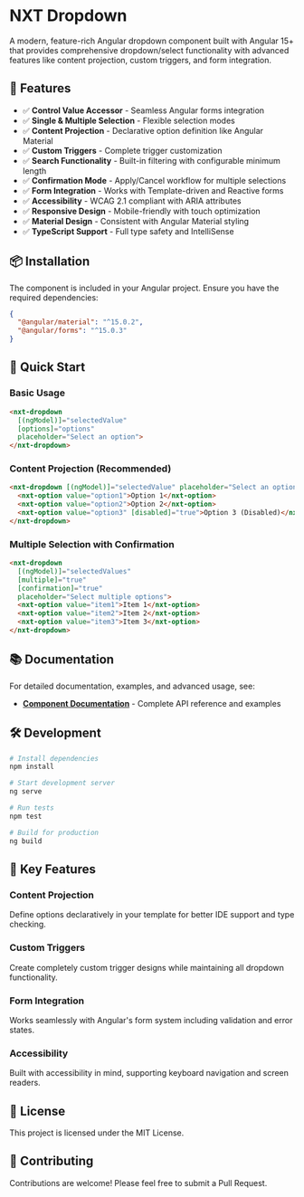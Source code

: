 # NXT Dropdown

A modern, feature-rich Angular dropdown component built with Angular 15+ that provides comprehensive dropdown/select functionality with advanced features like content projection, custom triggers, and form integration.

## 🚀 Features

- ✅ **Control Value Accessor** - Seamless Angular forms integration
- ✅ **Single & Multiple Selection** - Flexible selection modes
- ✅ **Content Projection** - Declarative option definition like Angular Material
- ✅ **Custom Triggers** - Complete trigger customization
- ✅ **Search Functionality** - Built-in filtering with configurable minimum length
- ✅ **Confirmation Mode** - Apply/Cancel workflow for multiple selections
- ✅ **Form Integration** - Works with Template-driven and Reactive forms
- ✅ **Accessibility** - WCAG 2.1 compliant with ARIA attributes
- ✅ **Responsive Design** - Mobile-friendly with touch optimization
- ✅ **Material Design** - Consistent with Angular Material styling
- ✅ **TypeScript Support** - Full type safety and IntelliSense

## 📦 Installation

The component is included in your Angular project. Ensure you have the required dependencies:

```json
{
  "@angular/material": "^15.0.2",
  "@angular/forms": "^15.0.3"
}
```

## 🎯 Quick Start

### Basic Usage
```html
<nxt-dropdown
  [(ngModel)]="selectedValue"
  [options]="options"
  placeholder="Select an option">
</nxt-dropdown>
```

### Content Projection (Recommended)
```html
<nxt-dropdown [(ngModel)]="selectedValue" placeholder="Select an option">
  <nxt-option value="option1">Option 1</nxt-option>
  <nxt-option value="option2">Option 2</nxt-option>
  <nxt-option value="option3" [disabled]="true">Option 3 (Disabled)</nxt-option>
</nxt-dropdown>
```

### Multiple Selection with Confirmation
```html
<nxt-dropdown
  [(ngModel)]="selectedValues"
  [multiple]="true"
  [confirmation]="true"
  placeholder="Select multiple options">
  <nxt-option value="item1">Item 1</nxt-option>
  <nxt-option value="item2">Item 2</nxt-option>
  <nxt-option value="item3">Item 3</nxt-option>
</nxt-dropdown>
```

## 📚 Documentation

For detailed documentation, examples, and advanced usage, see:
- **[Component Documentation](src/app/nxt-dropdown/README.md)** - Complete API reference and examples

## 🛠️ Development

```bash
# Install dependencies
npm install

# Start development server
ng serve

# Run tests
npm test

# Build for production
ng build
```

## 🌟 Key Features

### Content Projection
Define options declaratively in your template for better IDE support and type checking.

### Custom Triggers
Create completely custom trigger designs while maintaining all dropdown functionality.

### Form Integration
Works seamlessly with Angular's form system including validation and error states.

### Accessibility
Built with accessibility in mind, supporting keyboard navigation and screen readers.

## 📄 License

This project is licensed under the MIT License.

## 🤝 Contributing

Contributions are welcome! Please feel free to submit a Pull Request.